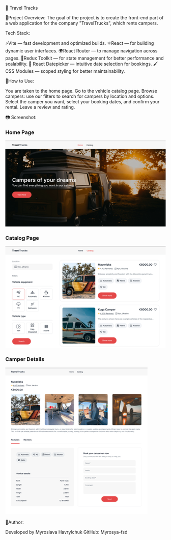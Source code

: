🚐 Travel Tracks

💼Project Overview:
The goal of the project is to create the front-end part of a web application for the company "TravelTrucks", which rents campers.

Tech Stack:

⚡Vite — fast development and optimized builds.
⚛️React — for building dynamic user interfaces.
🌍React Router — to manage navigation across pages.
🎯Redux Toolkit — for state management for better performance and scalability.
📅 React Datepicker — intuitive date selection for bookings.
🖌️CSS Modules — scoped styling for better maintainability.

🎯How to Use:

You are taken to the home page.
Go to the vehicle catalog page.
Browse campers: use our filters to search for campers by location and options.
Select the camper you want, select your booking dates, and confirm your rental.
Leave a review and rating.

📷 Screenshot:

### Home Page

![Home Page](assets/home.png)

### Catalog Page

![Catalog Page](assets/catalog.png)

### Camper Details

![Camper Details](assets/truckdetails.png)

👤Author:

Developed by Myroslava Havrylchuk
GitHub: Myrosya-fsd
